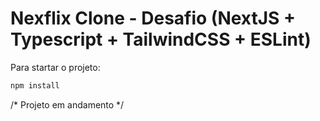 # Nexflix Clone - Desafio (NextJS + Typescript + TailwindCSS + ESLint)

Para startar o projeto:

```bash
npm install
```

/* Projeto em andamento */
